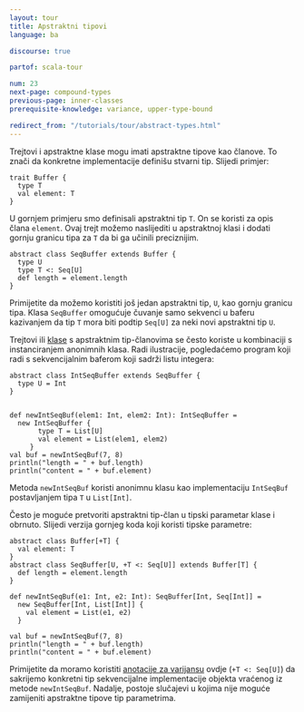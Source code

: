 ```yaml
---
layout: tour
title: Apstraktni tipovi
language: ba

discourse: true

partof: scala-tour

num: 23
next-page: compound-types
previous-page: inner-classes
prerequisite-knowledge: variance, upper-type-bound

redirect_from: "/tutorials/tour/abstract-types.html"
---
```


Trejtovi i apstraktne klase mogu imati apstraktne tipove kao članove.
To znači da konkretne implementacije definišu stvarni tip.
Slijedi primjer:

```tut
trait Buffer {
  type T
  val element: T
}
```

U gornjem primjeru smo definisali apstraktni tip `T`.
On se koristi za opis člana `element`.
Ovaj trejt možemo naslijediti u apstraktnoj klasi i dodati gornju granicu tipa za `T` da bi ga učinili preciznijim.

```tut
abstract class SeqBuffer extends Buffer {
  type U
  type T <: Seq[U]
  def length = element.length
}
```

Primijetite da možemo koristiti još jedan apstraktni tip, `U`, kao gornju granicu tipa. Klasa `SeqBuffer` omogućuje čuvanje samo sekvenci u baferu kazivanjem da tip `T`
mora biti podtip `Seq[U]` za neki novi apstraktni tip `U`.

Trejtovi ili [klase](classes.html) s apstraktnim tip-članovima se često koriste u kombinaciji s instanciranjem anonimnih klasa.
Radi ilustracije, pogledaćemo program koji radi s sekvencijalnim baferom koji sadrži listu integera:

```tut
abstract class IntSeqBuffer extends SeqBuffer {
  type U = Int
}


def newIntSeqBuf(elem1: Int, elem2: Int): IntSeqBuffer =
  new IntSeqBuffer {
       type T = List[U]
       val element = List(elem1, elem2)
     }
val buf = newIntSeqBuf(7, 8)
println("length = " + buf.length)
println("content = " + buf.element)
```

Metoda `newIntSeqBuf` koristi anonimnu klasu kao implementaciju  `IntSeqBuf` postavljanjem tipa `T` u `List[Int]`.

Često je moguće pretvoriti apstraktni tip-član u tipski parametar klase i obrnuto.
Slijedi verzija gornjeg koda koji koristi tipske parametre:

```tut
abstract class Buffer[+T] {
  val element: T
}
abstract class SeqBuffer[U, +T <: Seq[U]] extends Buffer[T] {
  def length = element.length
}

def newIntSeqBuf(e1: Int, e2: Int): SeqBuffer[Int, Seq[Int]] =
  new SeqBuffer[Int, List[Int]] {
    val element = List(e1, e2)
  }

val buf = newIntSeqBuf(7, 8)
println("length = " + buf.length)
println("content = " + buf.element)
```

Primijetite da moramo koristiti [anotacije za varijansu](variances.html) ovdje (`+T <: Seq[U]`) da sakrijemo konkretni tip sekvencijalne implementacije objekta vraćenog iz metode `newIntSeqBuf`.
Nadalje, postoje slučajevi u kojima nije moguće zamijeniti apstraktne tipove tip parametrima.
